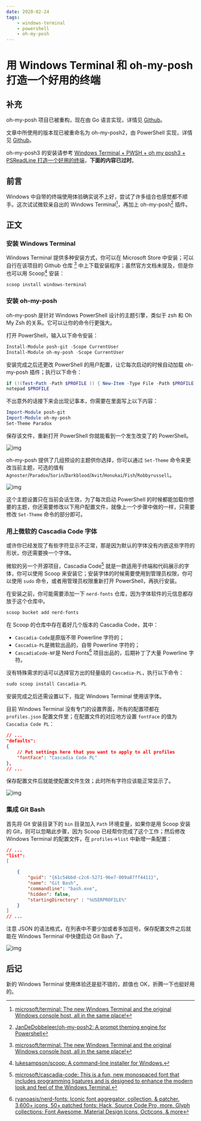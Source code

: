 ```yaml
---
date: 2020-02-24
tags:
    - windows-terminal
    - powershell
    - oh-my-posh
---
```


# 用 Windows Terminal 和 oh-my-posh 打造一个好用的终端

## 补充

oh-my-posh 项目已被重构，现在由 Go 语言实现，详情见 [Github](https://github.com/JanDeDobbeleer/oh-my-posh)。

文章中所使用的版本现已被重命名为 oh-my-posh2，由 PowerShell 实现，详情见 [Github](https://github.com/JanDeDobbeleer/oh-my-posh2)。

oh-my-posh3 的安装请参考 [Windows Terminal + PWSH + oh my posh3 + PSReadLine 打造一个好用的终端](use-pwsh-and-oh-my-posh3-on-windows.md)，**下面的内容已过时**。

## 前言

Windows 中自带的终端使用体验确实说不上好，尝试了许多组合也感觉都不顺手。这次试试微软亲自出的 Windows Terminal[^1]，再加上 oh-my-posh[^2] 插件。

<!-- more -->

## 正文

### 安装 Windows Terminal

Windows Terminal 提供多种安装方式，你可以在 Microsoft Store 中安装；可以自行在该项目的 Github 仓库 [^1] 中上下载安装程序；虽然官方文档未提及，但是你也可以用 Scoop[^3] 安装：

```powershell
scoop install windows-terminal
```

### 安装 oh-my-posh

oh-my-posh 是针对 Windows PowerShell 设计的主题引擎，类似于 zsh 和 Oh My Zsh 的关系。它可以让你的命令行更强大。

打开 PowerShell，输入以下命令安装：

```powershell
Install-Module posh-git -Scope CurrentUser
Install-Module oh-my-posh -Scope CurrentUser
```

安装完成之后还更改 PowerShell 的用户配置，让它每次启动的时候自动加载 oh-my-posh 插件；执行以下命令：

```powershell
if (!(Test-Path -Path $PROFILE )) { New-Item -Type File -Path $PROFILE -Force }
notepad $PROFILE
```

不出意外的话接下来会出现记事本，你需要在里面写上以下内容：

```powershell
Import-Module posh-git
Import-Module oh-my-posh
Set-Theme Paradox
```

保存该文件，重新打开 PowerShell 你就能看到一个发生改变了的 PowerShell。

![img](./build-a-decent-terminal-with-windows-terminal-and-oh-my-posh.assets/vMcBOyiREC-1024x523.png)

oh-my-posh 提供了几组预设的主题供你选择，你可以通过 `Set-Theme` 命令来更改当前主题，可选的值有 `Agnoster`/`Paradox`/`Sorin`/`Darkblood`/`Avit`/`Honukai`/`Fish`/`Robbyrussell`。

![img](./build-a-decent-terminal-with-windows-terminal-and-oh-my-posh.assets/sA8iXJPC2j.png)

这个主题设置只在当前会话生效，为了每次启动 PowerShell 的时候都能加载你想要的主题，你还需要修改以下用户配置文件，就像上一个步骤中做的一样，只需要修改 `Set-Theme` 命令的部分即可。

### 用上微软的 Cascadia Code 字体

或许你已经发现了有些字符显示不正常，那是因为默认的字体没有内嵌这些字符的形状，你还需要换一个字体。

微软的另一个开源项目，Cascadia Code[^4] 就是一款适用于终端和代码展示的字体，你可以使用 Scoop 来安装它；安装字体的时候需要使用到管理员权限，你可以使用 `sudo` 命令，或者用管理员权限重新打开 PowerShell，再执行安装。

在安装之前，你可能需要添加一下 `nerd-fonts` 仓库，因为字体软件的元信息都存放于这个仓库中。

```powershell
scoop bucket add nerd-fonts
```

在 Scoop 的仓库中存在着好几个版本的 Cascadia Code，其中：

- `Cascadia-Code`是原版不带 Powerline 字符的；
- `Cascadia-PL`是微软出品的，自带 Powerline 字符的；
- `CascadiaCode-NF`是 Nerd Fonts[^5] 项目出品的，后期补丁了大量 Powerline 字符。

没有特殊需求的话可以选择官方出的轻量级的 `Cascadia-PL`，执行以下命令：

```powershell
sudo scoop install Cascadia-PL
```

安装完成之后还需设置以下，指定 Windows Terminal 使用该字体。

目前 Windows Terminal 没有专门的设置界面，所有的配置项都在 `profiles.json` 配置文件里；在配置文件的对应地方设置 `fontFace` 的值为 `Cascadia Code PL`：

```json
// ...
"defaults":
{
    // Put settings here that you want to apply to all profiles
    "fontFace": "Cascadia Code PL"
},
// ...
```

保存配置文件后就能使配置文件生效；此时所有字符应该能正常显示了。

![img](./build-a-decent-terminal-with-windows-terminal-and-oh-my-posh.assets/vjPXgPO7AB-1024x523.png)

### 集成 Git Bash

首先将 Git 安装目录下的 `bin` 目录加入 `Path` 环境变量，如果你是用 Scoop 安装的 Git，则可以忽略此步骤，因为 Scoop 已经帮你完成了这个工作；然后修改 Windows Terminal 的配置文件，在 `profiles`->`list` 中新增一条配置：

```json
// ...
"list":
[

    {
        "guid": "{61c54bbd-c2c6-5271-96e7-009a87ff4411}",
        "name": "Git Bash",
        "commandline": "bash.exe",
        "hidden": false,
        "startingDirectory" : "%USERPROFILE%"
    }
]
// ...
```

注意 JSON 的语法格式，在列表中不要少加或者多加逗号。保存配置文件之后就能在 Windows Terminal 中快捷启动 Git Bash 了。

![img](./build-a-decent-terminal-with-windows-terminal-and-oh-my-posh.assets/SI7S9fkaKG-1024x523.png)

## 后记

新的 Windows Terminal 使用体验还是挺不错的，颜值也 OK，折腾一下也挺好用的。

[^1]: [microsoft/terminal: The new Windows Terminal and the original Windows console host, all in the same place!](https://github.com/microsoft/terminal)
[^2]: [JanDeDobbeleer/oh-my-posh2: A prompt theming engine for Powershell](https://github.com/JanDeDobbeleer/oh-my-posh2)
[^3]: [lukesampson/scoop: A command-line installer for Windows.](https://github.com/lukesampson/scoop)
[^4]: [microsoft/cascadia-code: This is a fun, new monospaced font that includes programming ligatures and is designed to enhance the modern look and feel of the Windows Terminal.](https://github.com/microsoft/cascadia-code)
[^5]: [ryanoasis/nerd-fonts: Iconic font aggregator, collection, & patcher. 3,600+ icons, 50+ patched fonts: Hack, Source Code Pro, more. Glyph collections: Font Awesome, Material Design Icons, Octicons, & more](https://github.com/ryanoasis/nerd-fonts)
